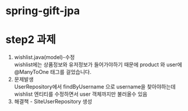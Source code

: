 # spring-gift-jpa


# step2 과제
1. wishlist.java(model)-수정 <br>
wishlist에는 상품정보와 유저정보가 들어가야하기 때문에
product 와 user에 @ManyToOne 태그를 걸었습니다. <br>
2.  문제발생 <br>
UserRepository에서 findByUsername 으로 username을 찾아야하는데
wishlist 엔티티를 수정하면서 user 객체까지만 불러올수 있음
3. 해결책 - SiteUserRepository 생성 <br>
